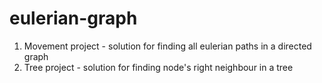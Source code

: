 # eulerian-graph
1. Movement project - solution for finding all eulerian paths in a directed graph
2. Tree project - solution for finding node's right neighbour in a tree
